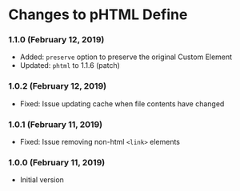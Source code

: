 # Changes to pHTML Define

### 1.1.0 (February 12, 2019)

- Added: `preserve` option to preserve the original Custom Element
- Updated: `phtml` to 1.1.6 (patch)

### 1.0.2 (February 12, 2019)

- Fixed: Issue updating cache when file contents have changed

### 1.0.1 (February 11, 2019)

- Fixed: Issue removing non-html `<link>` elements

### 1.0.0 (February 11, 2019)

- Initial version
